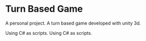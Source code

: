 # Turn Based Game

A personal project. A turn based game developed with unity 3d.

Using C# as scripts.
Using C# as scripts.


